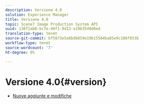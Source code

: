 ```yaml
---
description: Versione 4.0
solution: Experience Manager
title: Versione 4.0
topic: Scene7 Image Production System API
uuid: 136f1ab0-bc7e-49f1-9d13-a19b3549d6ed
translation-type: tm+mt
source-git-commit: bf5873e5a6bdb859e19b15584ba85e9c106f853b
workflow-type: tm+mt
source-wordcount: '7'
ht-degree: 0%

---
```



# Versione 4.0{#version}

* [Nuove aggiunte e modifiche](r-4-0-new.md)
